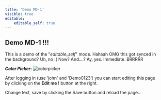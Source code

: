 ```yaml
---
title: 'Demo MD-1'
visible: true
editable:
    editable_self: true
---
```


## Demo MD-1 !!!

This is a demo of the "<i>editable_self</i>" mode. Hahaah OMG this got synced in the background? Uh, no :( Now? And....? Ay, yes. Immediate. BRRRRR

***Color Picker*:**
![colorpicker](http://www.w3schools.com/images/colorpicker.gif)

After logging in (use 'john' and 'Demo0123') you can start editing this page by clicking on the <b>Edit me !</b> button at the right.

Change text, save by clicking the Save button and reload the page...
